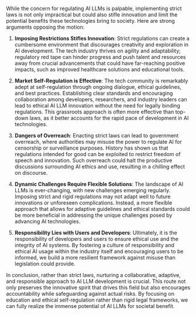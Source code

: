 While the concern for regulating AI LLMs is palpable, implementing strict laws is not only impractical but could also stifle innovation and limit the potential benefits these technologies bring to society. Here are strong arguments opposing the motion:

1. **Imposing Restrictions Stifles Innovation**: Strict regulations can create a cumbersome environment that discourages creativity and exploration in AI development. The tech industry thrives on agility and adaptability; regulatory red tape can hinder progress and push talent and resources away from crucial advancements that could have far-reaching positive impacts, such as improved healthcare solutions and educational tools.

2. **Market Self-Regulation is Effective**: The tech community is remarkably adept at self-regulation through ongoing dialogue, ethical guidelines, and best practices. Establishing clear standards and encouraging collaboration among developers, researchers, and industry leaders can lead to ethical AI LLM innovation without the need for legally binding regulations. This grassroots approach is often more effective than top-down laws, as it better accounts for the rapid pace of development in AI technologies.

3. **Dangers of Overreach**: Enacting strict laws can lead to government overreach, where authorities may misuse the power to regulate AI for censorship or surveillance purposes. History has shown us that regulations intended for good can be exploited to restrict freedom of speech and innovation. Such overreach could halt the productive discussions surrounding AI ethics and use, resulting in a chilling effect on discourse.

4. **Dynamic Challenges Require Flexible Solutions**: The landscape of AI LLMs is ever-changing, with new challenges emerging regularly. Imposing strict and rigid regulations may not adapt well to future innovations or unforeseen complications. Instead, a more flexible approach that allows for adaptive guidelines and ethical standards could be more beneficial in addressing the unique challenges posed by advancing AI technologies.

5. **Responsibility Lies with Users and Developers**: Ultimately, it is the responsibility of developers and users to ensure ethical use and the integrity of AI systems. By fostering a culture of responsibility and ethical AI usage within the industry itself and encouraging users to be informed, we build a more resilient framework against misuse than legislation could provide.

In conclusion, rather than strict laws, nurturing a collaborative, adaptive, and responsible approach to AI LLM development is crucial. This route not only preserves the innovative spirit that drives this field but also encourages accountability while safeguarding against actual risks. By focusing on education and ethical self-regulation rather than rigid legal frameworks, we can fully realize the immense potential of AI LLMs for societal benefit.